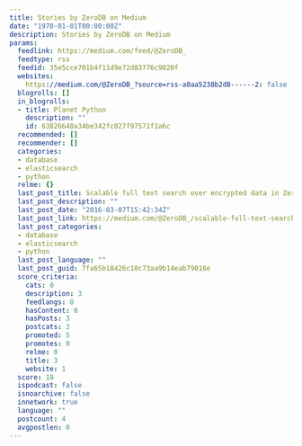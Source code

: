 ```yaml
---
title: Stories by ZeroDB on Medium
date: "1970-01-01T00:00:00Z"
description: Stories by ZeroDB on Medium
params:
  feedlink: https://medium.com/feed/@ZeroDB_
  feedtype: rss
  feedid: 35e5cce701b4f11d9e72d83776c9020f
  websites:
    https://medium.com/@ZeroDB_?source=rss-a0aa5238b2d8------2: false
  blogrolls: []
  in_blogrolls:
  - title: Planet Python
    description: ""
    id: 63826648a34be342fc027f97571f1a6c
  recommended: []
  recommender: []
  categories:
  - database
  - elasticsearch
  - python
  relme: {}
  last_post_title: Scalable full text search over encrypted data in ZeroDB
  last_post_description: ""
  last_post_date: "2016-03-07T15:42:34Z"
  last_post_link: https://medium.com/@ZeroDB_/scalable-full-text-search-over-encrypted-data-cb2b5dd5bce2?source=rss-a0aa5238b2d8------2
  last_post_categories:
  - database
  - elasticsearch
  - python
  last_post_language: ""
  last_post_guid: 7fa65b18426c10c73aa9b14eab79016e
  score_criteria:
    cats: 0
    description: 3
    feedlangs: 0
    hasContent: 0
    hasPosts: 3
    postcats: 3
    promoted: 5
    promotes: 0
    relme: 0
    title: 3
    website: 1
  score: 18
  ispodcast: false
  isnoarchive: false
  innetwork: true
  language: ""
  postcount: 4
  avgpostlen: 0
---
```

